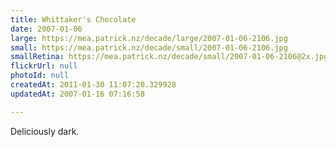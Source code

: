 ```yaml
---
title: Whittaker's Chocolate
date: 2007-01-06
large: https://mea.patrick.nz/decade/large/2007-01-06-2106.jpg
small: https://mea.patrick.nz/decade/small/2007-01-06-2106.jpg
smallRetina: https://mea.patrick.nz/decade/small/2007-01-06-2106@2x.jpg
flickrUrl: null
photoId: null
createdAt: 2011-01-30 11:07:20.329928
updatedAt: 2007-01-16 07:16:58

---
```

Deliciously dark.
